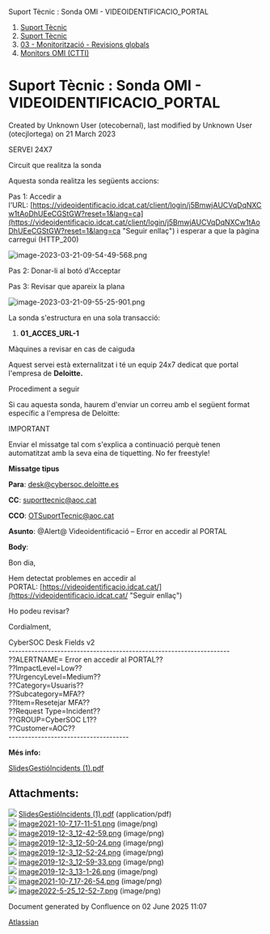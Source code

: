 Suport Tècnic : Sonda OMI - VIDEOIDENTIFICACIO\_PORTAL  

1.  [Suport Tècnic](index.md)
2.  [Suport Tècnic](13893782.md)
3.  [03 - Monitorització - Revisions globals](26313327.md)
4.  [Monitors OMI (CTTI)](26313608.md)

Suport Tècnic : Sonda OMI - VIDEOIDENTIFICACIO\_PORTAL
======================================================

Created by Unknown User (otecobernal), last modified by Unknown User (otecjlortega) on 21 March 2023

SERVEI 24X7

Circuit que realitza la sonda

Aquesta sonda realitza les següents accions:

Pas 1: Accedir a l'URL: [https://videoidentificacio.idcat.cat/client/login/j5BmwjAUCVqDqNXCw1tAoDhUEeCGStGW?reset=1&lang=ca](https://videoidentificacio.idcat.cat/client/login/j5BmwjAUCVqDqNXCw1tAoDhUEeCGStGW?reset=1&lang=ca "Seguir enllaç") i esperar a que la pàgina carregui (HTTP\_200)

![image-2023-03-21-09-54-49-568.png](https://contacte.aoc.cat/secure/attachment/94163/94163_image-2023-03-21-09-54-49-568.png)

Pas 2: Donar-li al botó d'Acceptar

Pas 3: Revisar que apareix la plana

![image-2023-03-21-09-55-25-901.png](https://contacte.aoc.cat/secure/attachment/94162/94162_image-2023-03-21-09-55-25-901.png)

  

La sonda s'estructura en una sola transacció:

1.  **01\_ACCES\_URL-1**

  

  

Màquines a revisar en cas de caiguda

Aquest servei està externalitzat i té un equip 24x7 dedicat que portal l'empresa de **Deloitte.**

Procediment a seguir

Si cau aquesta sonda, haurem d'enviar un correu amb el següent format específic a l'empresa de Deloitte:

IMPORTANT

Enviar el missatge tal com s'explica a continuació perquè tenen automatitzat amb la seva eina de tiquetting. No fer freestyle!

**Missatge tipus**

**Para**: [desk@cybersoc.deloitte.es](mailto:desk@cybersoc.deloitte.es)

**CC**: [suporttecnic@aoc.cat](mailto:suporttecnic@aoc.cat)

**CCO**: [OTSuportTecnic@aoc.cat](mailto:OTSuportTecnic@aoc.cat)

**Asunto**: @Alert@ Videoidentificació – Error en accedir al PORTAL

**Body**:

Bon dia,

Hem detectat problemes en accedir al PORTAL: [https://videoidentificacio.idcat.cat/](https://videoidentificacio.idcat.cat/ "Seguir enllaç")

Ho podeu revisar?

Cordialment,

  
CyberSOC Desk Fields v2  
\--------------------------------------------------------------------  
??ALERTNAME= Error en accedir al PORTAL??  
??ImpactLevel=Low??  
??UrgencyLevel=Medium??  
??Category=Usuaris??  
??Subcategory=MFA??  
??Item=Resetejar MFA??  
??Request Type=Incident??  
??GROUP=CyberSOC L1??  
??Customer=AOC??  
\-------------------------------------

**Més info:**

[SlidesGestióIncidents (1).pdf](attachments/61931798/61931799.pdf)

  

  

Attachments:
------------

![](images/icons/bullet_blue.gif) [SlidesGestióIncidents (1).pdf](attachments/61931798/61931799.pdf) (application/pdf)  
![](images/icons/bullet_blue.gif) [image2021-10-7\_17-11-51.png](attachments/61931798/61931800.png) (image/png)  
![](images/icons/bullet_blue.gif) [image2019-12-3\_12-42-59.png](attachments/61931798/61931801.png) (image/png)  
![](images/icons/bullet_blue.gif) [image2019-12-3\_12-50-24.png](attachments/61931798/61931802.png) (image/png)  
![](images/icons/bullet_blue.gif) [image2019-12-3\_12-52-24.png](attachments/61931798/61931803.png) (image/png)  
![](images/icons/bullet_blue.gif) [image2019-12-3\_12-59-33.png](attachments/61931798/61931804.png) (image/png)  
![](images/icons/bullet_blue.gif) [image2019-12-3\_13-1-26.png](attachments/61931798/61931805.png) (image/png)  
![](images/icons/bullet_blue.gif) [image2021-10-7\_17-26-54.png](attachments/61931798/61931806.png) (image/png)  
![](images/icons/bullet_blue.gif) [image2022-5-25\_12-52-7.png](attachments/61931798/64981512.png) (image/png)  

Document generated by Confluence on 02 June 2025 11:07

[Atlassian](http://www.atlassian.com/)